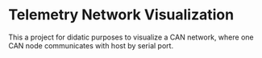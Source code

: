# Telemetry Network Visualization

This a project for didatic purposes to visualize a CAN network, where one CAN node communicates with host by serial port.
